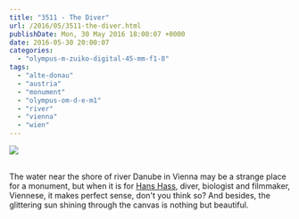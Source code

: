 ```yaml
---
title: "3511 - The Diver"
url: /2016/05/3511-the-diver.html
publishDate: Mon, 30 May 2016 18:00:07 +0000
date: 2016-05-30 20:00:07
categories: 
  - "olympus-m-zuiko-digital-45-mm-f1-8"
tags: 
  - "alte-donau"
  - "austria"
  - "monument"
  - "olympus-om-d-e-m1"
  - "river"
  - "vienna"
  - "wien"
---
```

<div class="container">
<div class="center"><a target="_blank" href="https://d25zfm9zpd7gm5.cloudfront.net/1200x1200/2016/20160314_170006_lr.jpg"><img class="webfeedsFeaturedVisual" src="https://d25zfm9zpd7gm5.cloudfront.net/0600x0600/2016/20160314_170006_lr.jpg" /></a></div>
</div>
<br />

The water near the shore of river Danube in Vienna may be a strange place for a monument, but when it is for <a href="https://en.wikipedia.org/wiki/Hans_Hass" target="_blank">Hans Hass</a>, diver, biologist and filmmaker, Viennese, it makes perfect sense, don't you think so? And besides, the glittering sun shining through the canvas is nothing but beautiful.

